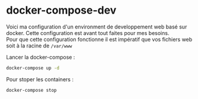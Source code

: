 # docker-compose-dev

Voici ma configuration d'un environment de developpement web basé sur docker. Cette configuration est avant tout faites pour mes besoins.<br>
Pour que cette configuration fonctionne il est impératif que vos fichiers web soit à la racine de `/var/www`

Lancer la docker-compose :
```bash
docker-compose up -d
```

Pour stoper les containers :
```bash
docker-compose stop
```
